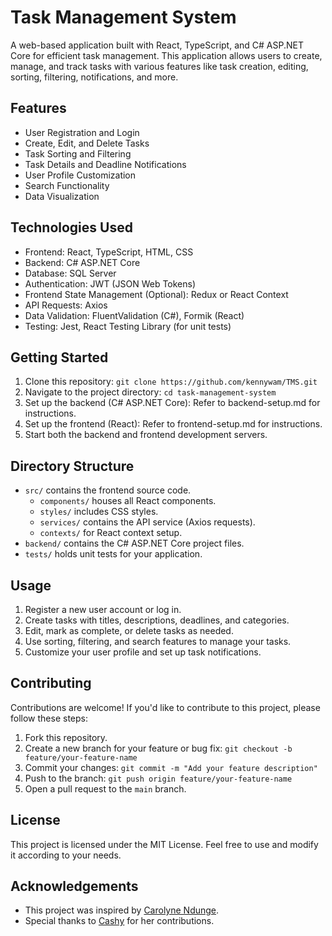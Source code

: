 # Task Management System

A web-based application built with React, TypeScript, and C# ASP.NET Core for efficient task management. This application allows users to create, manage, and track tasks with various features like task creation, editing, sorting, filtering, notifications, and more.

## Features

- User Registration and Login
- Create, Edit, and Delete Tasks
- Task Sorting and Filtering
- Task Details and Deadline Notifications
- User Profile Customization
- Search Functionality 
- Data Visualization

## Technologies Used

- Frontend: React, TypeScript, HTML, CSS
- Backend: C# ASP.NET Core
- Database: SQL Server
- Authentication: JWT (JSON Web Tokens)
- Frontend State Management (Optional): Redux or React Context
- API Requests: Axios
- Data Validation: FluentValidation (C#), Formik (React)
- Testing: Jest, React Testing Library (for unit tests)

## Getting Started

1. Clone this repository: `git clone https://github.com/kennywam/TMS.git`
2. Navigate to the project directory: `cd task-management-system`
3. Set up the backend (C# ASP.NET Core): Refer to backend-setup.md for instructions.
4. Set up the frontend (React): Refer to frontend-setup.md for instructions.
5. Start both the backend and frontend development servers.

## Directory Structure

- `src/` contains the frontend source code.
  - `components/` houses all React components.
  - `styles/` includes CSS styles.
  - `services/` contains the API service (Axios requests).
  - `contexts/` for React context setup.
- `backend/` contains the C# ASP.NET Core project files.
- `tests/` holds unit tests for your application.

## Usage

1. Register a new user account or log in.
2. Create tasks with titles, descriptions, deadlines, and categories.
3. Edit, mark as complete, or delete tasks as needed.
4. Use sorting, filtering, and search features to manage your tasks.
5. Customize your user profile and set up task notifications.

## Contributing

Contributions are welcome! If you'd like to contribute to this project, please follow these steps:

1. Fork this repository.
2. Create a new branch for your feature or bug fix: `git checkout -b feature/your-feature-name`
3. Commit your changes: `git commit -m "Add your feature description"`
4. Push to the branch: `git push origin feature/your-feature-name`
5. Open a pull request to the `main` branch.

## License

This project is licensed under the MIT License. Feel free to use and modify it according to your needs.

## Acknowledgements

- This project was inspired by [Carolyne Ndunge](https://github.com/cashy-tech).
- Special thanks to [Cashy](https://github.com/cashy-tech) for her contributions.

